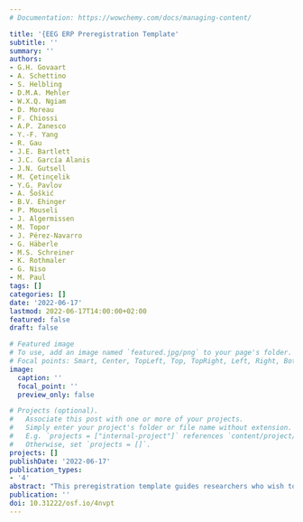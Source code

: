 ```yaml
---
# Documentation: https://wowchemy.com/docs/managing-content/

title: '{EEG ERP Preregistration Template'
subtitle: ''
summary: ''
authors:
- G.H. Govaart
- A. Schettino
- S. Helbling
- D.M.A. Mehler
- W.X.Q. Ngiam
- D. Moreau
- F. Chiossi
- A.P. Zanesco
- Y.-F. Yang
- R. Gau
- J.E. Bartlett
- J.C. García Alanis
- J.N. Gutsell
- M. Çetinçelik
- Y.G. Pavlov
- A. Šoškić
- B.V. Ehinger
- P. Mouseli
- J. Algermissen
- M. Topor
- J. Pérez-Navarro
- G. Häberle
- M.S. Schreiner
- K. Rothmaler
- G. Niso
- M. Paul
tags: []
categories: []
date: '2022-06-17'
lastmod: 2022-06-17T14:00:00+02:00
featured: false
draft: false

# Featured image
# To use, add an image named `featured.jpg/png` to your page's folder.
# Focal points: Smart, Center, TopLeft, Top, TopRight, Left, Right, BottomLeft, Bottom, BottomRight.
image:
  caption: ''
  focal_point: ''
  preview_only: false

# Projects (optional).
#   Associate this post with one or more of your projects.
#   Simply enter your project's folder or file name without extension.
#   E.g. `projects = ["internal-project"]` references `content/project/deep-learning/index.md`.
#   Otherwise, set `projects = []`.
projects: []
publishDate: '2022-06-17'
publication_types:
- '4'
abstract: "This preregistration template guides researchers who wish to preregister their EEG projects, more specifically studies investigating event-related potentials (ERPs) in the sensor space."
publication: ''
doi: 10.31222/osf.io/4nvpt
---
```

